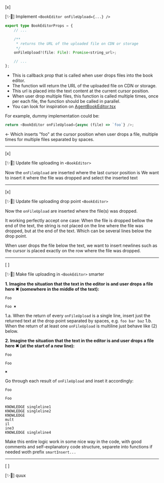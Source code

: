 [x]

[✨🥰] Implement `<BookEditor onFileUpload={...} />`

```typescript
export type BookEditorProps = {
    // ...

    /**
     * returns the URL of the uploaded file on CDN or storage
     */
    onFileUpload?(file: File): Promise<string_url>;

    // ...
};
```

-   This is callback prop that is called when user drops files into the book editor.
-   The function will return the URL of the uploaded file on CDN or storage.
-   This url is placed into the text content at the current cursor position.
-   When user drop multiple files, this function is called multiple times, once per each file, the function should be called in parallel.
-   You can look for inspiration on [AgentBookEditor.tsx](C:\Users\me\work\webgptorg\promptbook-studio\src\modals_common\agent-components\AgentBookEditor.tsx)

For example, dummy implementation could be:

```typescript
return <BookEditor onFileUpload={async (file) => `foo`} />;
```

<- Which inserts "foo" at the cursor position when user drops a file, multiple times for multiple files separated by spaces.

---

[x]

[✨🥰] Update file uploading in `<BookEditor>`

Now the `onFileUpload` are inserted where the last cursor position is
We want to insert it where the file was dropped and select the inserted text

---

[x]

[✨🥰] Update file uploading drop point `<BookEditor>`

Now the `onFileUpload` are inserted where the file(s) was dropped.

It working perfectly accept one case:
When the file is dropped bellow the end of the text, the string is not placed on the line where the file was dropped, but at the end of the text. Which can be several lines below the drop point.

When user drops the file below the text, we want to insert newlines such as the cursor is placed exactly on the row where the file was dropped.

---

[ ]

[✨🥰] Make file uploading in `<BookEditor>` smarter

**1. Imagine the situation that the text in the editor is and user drops a file here ✖ (somewhere in the middle of the text):**

```
Foo

Foo ✖
```

1.a. When the return of every `onFileUpload` is a single line, insert just the returned text at the drop point separated by spaces, e.g. `foo bar baz`
1.b. When the return of at least one `onFileUpload` is multiline just behave like (2) below.

**2. Imagine the situation that the text in the editor is and user drops a file here ✖ (at the start of a new line):**

```
Foo

Foo

✖
```

Go through each result of `onFileUpload` and inset it accordingly:

```
Foo

Foo

KNOWLEDGE singleline1
KNOWLEDGE singleline2
KNOWLEDGE
mult
il
ine3
KNOWLEDGE singleline4

```

Make this entire logic work in some nice way in the code, with good comments and self-explanatory code structure, separete into functions if needed woth prefix `smartInsert...`

---

[ ]

[✨🥰] quux
